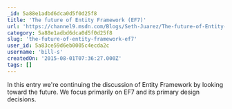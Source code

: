```yaml
---
_id: 5a88e1adbd6dca0d5f0d25f8
title: 'The future of Entity Framework (EF7)'
url: 'https://channel9.msdn.com/Blogs/Seth-Juarez/The-future-of-Entity-Framework-EF7'
category: 5a88e1adbd6dca0d5f0d25f8
slug: 'the-future-of-entity-framework-ef7'
user_id: 5a83ce59d6eb0005c4ecda2c
username: 'bill-s'
createdOn: '2015-08-01T07:36:27.000Z'
tags: []
---
```


In this entry we're continuing the discussion of Entity Framework by looking toward the future. We focus primarily on EF7 and its primary design decisions.
